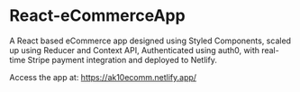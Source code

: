 # React-eCommerceApp
A React based eCommerce app designed using Styled Components, scaled up using Reducer and Context API, Authenticated using auth0, with real-time Stripe payment integration and deployed to Netlify.

Access the app at: https://ak10ecomm.netlify.app/ 
